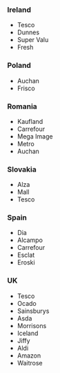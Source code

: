 ### Ireland

- Tesco
- Dunnes
- Super Valu
- Fresh

### Poland

- Auchan
- Frisco

### Romania

- Kaufland
- Carrefour
- Mega Image
- Metro
- Auchan

### Slovakia

- Alza
- Mall
- Tesco

### Spain

- Dia
- Alcampo
- Carrefour
- Esclat
- Eroski

### UK

- Tesco
- Ocado
- Sainsburys
- Asda
- Morrisons
- Iceland
- Jiffy
- Aldi
- Amazon
- Waitrose
